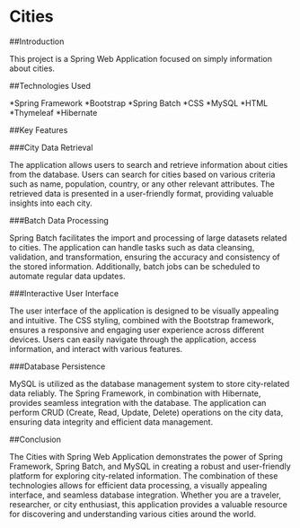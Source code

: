 # Cities

##Introduction

This project is a Spring Web Application focused on simply information about cities.

##Technologies Used

*Spring Framework
*Bootstrap
*Spring Batch
*CSS
*MySQL
*HTML
*Thymeleaf
*Hibernate 

##Key Features

###City Data Retrieval

The application allows users to search and retrieve information about cities from the database. Users can search for cities based on various criteria such as name, population, country, or any other relevant attributes. The retrieved data is presented in a user-friendly format, providing valuable insights into each city.

###Batch Data Processing

Spring Batch facilitates the import and processing of large datasets related to cities. The application can handle tasks such as data cleansing, validation, and transformation, ensuring the accuracy and consistency of the stored information. Additionally, batch jobs can be scheduled to automate regular data updates.

###Interactive User Interface

The user interface of the application is designed to be visually appealing and intuitive. The CSS styling, combined with the Bootstrap framework, ensures a responsive and engaging user experience across different devices. Users can easily navigate through the application, access information, and interact with various features.

###Database Persistence

MySQL is utilized as the database management system to store city-related data reliably. The Spring Framework, in combination with Hibernate, provides seamless integration with the database. The application can perform CRUD (Create, Read, Update, Delete) operations on the city data, ensuring data integrity and efficient data management.

##Conclusion

The Cities with Spring Web Application demonstrates the power of Spring Framework, Spring Batch, and MySQL in creating a robust and user-friendly platform for exploring city-related information. The combination of these technologies allows for efficient data processing, a visually appealing interface, and seamless database integration. Whether you are a traveler, researcher, or city enthusiast, this application provides a valuable resource for discovering and understanding various cities around the world.

